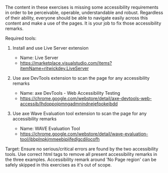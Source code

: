 The content in these exercises is missing some accessibility requirements in order to be perceivable, operable, understandable and robust. Regardless of their ability, everyone should be able to navigate easily across this content and make a use of the pages. It is your job to fix those accessibility remarks.

Required tools:

1. Install and use Live Server extension

   - Name: Live Server
   - https://marketplace.visualstudio.com/items?itemName=ritwickdey.LiveServer

2. Use axe DevTools extension to scan the page for any accessibility remarks

   - Name: axe DevTools - Web Accessibility Testing
   - https://chrome.google.com/webstore/detail/axe-devtools-web-accessib/lhdoppojpmngadmnindnejefpokejbdd

3. Use axe Wave Evaluation tool extension to scan the page for any accessibility remarks

   - Name: WAVE Evaluation Tool
   - https://chrome.google.com/webstore/detail/wave-evaluation-tool/jbbplnpkjmmeebjpijfedlgcdilocofh

Target: Ensure no serious/critical errors are found by the two accessibility tools. Use correct html tags to remove all present accessibility remarks in the three examples. Accessibility remark around 'No Page region' can be safely skipped in this exercises as it's out of scope.
